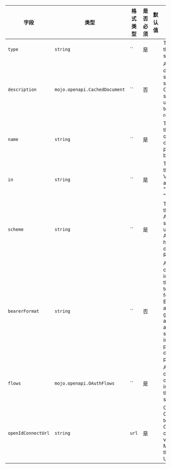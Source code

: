 | 字段 | 类型 | 格式类型 | 是否必须 | 默认值 | 说明 |
|---|---|---|---|---|---|
| `type` | `string` | `` | 是 |  | The type of the security scheme. |
| `description` | `mojo.openapi.CachedDocument` | `` | 否 |  | A short description for security scheme. CommonMark syntax MAY be used for rich text representation. |
| `name` | `string` | `` | 是 |  | The name of the header, query or cookie parameter to be used. |
| `in` | `string` | `` | 是 |  | The location of the API key. Valid values are "query", "header" or "cookie". |
| `scheme` | `string` | `` | 是 |  | The name of the HTTP Authorization scheme to be used in the Authorization header as defined in RFC7235. |
| `bearerFormat` | `string` | `` | 否 |  | A hint to the client to identify how the bearer token is formatted. Bearer tokens are usually generated by an authorization server, so this information is primarily for documentation purposes. |
| `flows` | `mojo.openapi.OAuthFlows` | `` | 是 |  | An object containing configuration information for the flow types supported. |
| `openIdConnectUrl` | `string` | `url` | 是 |  | OpenId Connect URL to discover OAuth2 configuration values. This MUST be in the form of a URL. |
